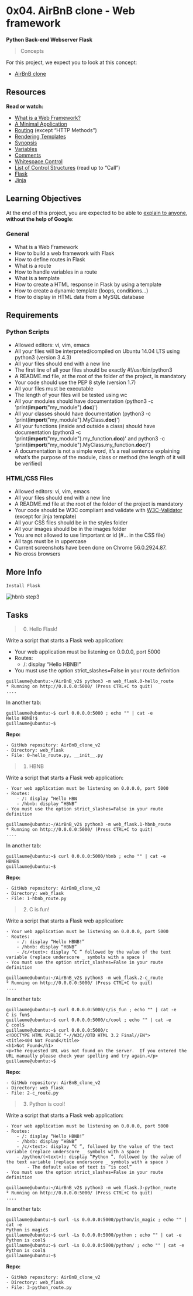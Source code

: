 # 0x04. AirBnB clone - Web framework

**Python Back-end Webserver Flask**

> Concepts

For this project, we expect you to look at this concept:

- [AirBnB clone](https://intranet.alxswe.com/concepts/74)

## Resources

**Read or watch:**

- [What is a Web Framework?](https://intelegain-technologies.medium.com/what-are-web-frameworks-and-why-you-need-them-c4e8806bd0fb)
- [A Minimal Application](https://flask.palletsprojects.com/en/1.0.x/quickstart/#a-minimal-application)
- [Routing](https://flask.palletsprojects.com/en/1.0.x/quickstart/#routing) (except “HTTP Methods”)
- [Rendering Templates](https://flask.palletsprojects.com/en/1.0.x/quickstart/#rendering-templates)
- [Synopsis](https://jinja.palletsprojects.com/en/2.9.x/templates/#synopsis)
- [Variables](https://jinja.palletsprojects.com/en/2.9.x/templates/#variables)
- [Comments](https://jinja.palletsprojects.com/en/2.9.x/templates/#comments)
- [Whitespace Control](https://jinja.palletsprojects.com/en/2.9.x/templates/#whitespace-control)
- [List of Control Structures](https://jinja.palletsprojects.com/en/2.9.x/templates/#list-of-control-structures) (read up to “Call”)
- [Flask](https://palletsprojects.com/p/flask/)
- [Jinja](https://jinja.palletsprojects.com/en/2.9.x/templates/)

## Learning Objectives

At the end of this project, you are expected to be able to [explain to anyone](https://fs.blog/feynman-learning-technique/), **without the help of Google**:

### General

- What is a Web Framework
- How to build a web framework with Flask
- How to define routes in Flask
- What is a route
- How to handle variables in a route
- What is a template
- How to create a HTML response in Flask by using a template
- How to create a dynamic template (loops, conditions…)
- How to display in HTML data from a MySQL database

## Requirements

### Python Scripts

- Allowed editors: vi, vim, emacs
- All your files will be interpreted/compiled on Ubuntu 14.04 LTS using python3 (version 3.4.3)
- All your files should end with a new line
- The first line of all your files should be exactly #!/usr/bin/python3
- A README.md file, at the root of the folder of the project, is mandatory
- Your code should use the PEP 8 style (version 1.7)
- All your files must be executable
- The length of your files will be tested using wc
- All your modules should have documentation (python3 -c 'print(__import__("my_module").__doc__)')
- All your classes should have documentation (python3 -c 'print(__import__("my_module").MyClass.__doc__)')
- All your functions (inside and outside a class) should have documentation (python3 -c 'print(__import__("my_module").my_function.__doc__)' and python3 -c 'print(__import__("my_module").MyClass.my_function.__doc__)')
- A documentation is not a simple word, it’s a real sentence explaining what’s the purpose of the module, class or method (the length of it will be verified)

### HTML/CSS Files

- Allowed editors: vi, vim, emacs
- All your files should end with a new line
- A README.md file at the root of the folder of the project is mandatory
- Your code should be W3C compliant and validate with [W3C-Validator](https://github.com/holbertonschool/W3C-Validator) (except for jinja template)
- All your CSS files should be in the styles folder
- All your images should be in the images folder
- You are not allowed to use !important or id (#... in the CSS file)
- All tags must be in uppercase
- Current screenshots have been done on Chrome 56.0.2924.87. 
- No cross browsers 

## More Info

```
Install Flask
```
![hbnb step3](images/hbnb_step3.png)

## Tasks

> 0. Hello Flask! 

Write a script that starts a Flask web application:

- Your web application must be listening on 0.0.0.0, port 5000
- Routes: 
	- /: display “Hello HBNB!”
- You must use the option strict_slashes=False in your route definition

```
guillaume@ubuntu:~/AirBnB_v2$ python3 -m web_flask.0-hello_route
* Running on http://0.0.0.0:5000/ (Press CTRL+C to quit)
....
```
In another tab:

```
guillaume@ubuntu:~$ curl 0.0.0.0:5000 ; echo "" | cat -e
Hello HBNB!$
guillaume@ubuntu:~$ 
```
**Repo:**

	- GitHub repository: AirBnB_clone_v2
	- Directory: web_flask
	- File: 0-hello_route.py, __init__.py

> 1. HBNB 

Write a script that starts a Flask web application:

	- Your web application must be listening on 0.0.0.0, port 5000
	- Routes: 
		- /: display “Hello HBN
		- /hbnb: display “HBNB”
	- You must use the option strict_slashes=False in your route definition

```
guillaume@ubuntu:~/AirBnB_v2$ python3 -m web_flask.1-hbnb_route
* Running on http://0.0.0.0:5000/ (Press CTRL+C to quit)
....
```
In another tab:

```
guillaume@ubuntu:~$ curl 0.0.0.0:5000/hbnb ; echo "" | cat -e
HBNB$
guillaume@ubuntu:~$ 
```
**Repo:**

	- GitHub repository: AirBnB_clone_v2
	- Directory: web_flask
	- File: 1-hbnb_route.py

> 2. C is fun! 

Write a script that starts a Flask web application:

	- Your web application must be listening on 0.0.0.0, port 5000
	- Routes: 
		- /: display “Hello HBNB!”
		- /hbnb: display “HBNB”
		- /c/<text>: display “C ” followed by the value of the text variable (replace underscore _ symbols with a space )
	- You must use the option strict_slashes=False in your route definition

```
guillaume@ubuntu:~/AirBnB_v2$ python3 -m web_flask.2-c_route
* Running on http://0.0.0.0:5000/ (Press CTRL+C to quit)
....
```
In another tab:

```
guillaume@ubuntu:~$ curl 0.0.0.0:5000/c/is_fun ; echo "" | cat -e
C is fun$
guillaume@ubuntu:~$ curl 0.0.0.0:5000/c/cool ; echo "" | cat -e
C cool$
guillaume@ubuntu:~$ curl 0.0.0.0:5000/c
<!DOCTYPE HTML PUBLIC "-//W3C//DTD HTML 3.2 Final//EN">
<title>404 Not Found</title>
<h1>Not Found</h1>
<p>The requested URL was not found on the server.  If you entered the URL manually please check your spelling and try again.</p>
guillaume@ubuntu:~$ 
```
**Repo:**

	- GitHub repository: AirBnB_clone_v2
	- Directory: web_flask
	- File: 2-c_route.py

> 3. Python is cool! 

Write a script that starts a Flask web application:

	- Your web application must be listening on 0.0.0.0, port 5000
	- Routes: 
		- /: display “Hello HBNB!”
		- /hbnb: display “HBNB”
		- /c/<text>: display “C ”, followed by the value of the text variable (replace underscore _ symbols with a space )
		- /python/(<text>): display “Python ”, followed by the value of the text variable (replace underscore _ symbols with a space ) 
			- The default value of text is “is cool”
	- You must use the option strict_slashes=False in your route definition

```
guillaume@ubuntu:~/AirBnB_v2$ python3 -m web_flask.3-python_route
* Running on http://0.0.0.0:5000/ (Press CTRL+C to quit)
....
```

In another tab:

```
guillaume@ubuntu:~$ curl -Ls 0.0.0.0:5000/python/is_magic ; echo "" | cat -e
Python is magic$
guillaume@ubuntu:~$ curl -Ls 0.0.0.0:5000/python ; echo "" | cat -e
Python is cool$
guillaume@ubuntu:~$ curl -Ls 0.0.0.0:5000/python/ ; echo "" | cat -e
Python is cool$
guillaume@ubuntu:~$ 
```

**Repo:**

	- GitHub repository: AirBnB_clone_v2
	- Directory: web_flask
	- File: 3-python_route.py
